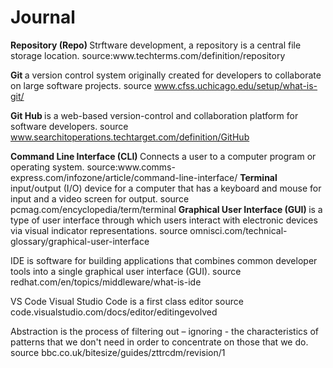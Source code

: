 # Journal
<strong>
Repository (Repo) </strong>Strftware development, a repository is a central file storage location. source:www.techterms.com/definition/repository
<strong>
  
  
Git </strong> a version control system originally created for developers to collaborate on large software projects. source www.cfss.uchicago.edu/setup/what-is-git/
<strong>
  
  Git Hub </strong>is a web-based version-control and collaboration platform for software developers. source www.searchitoperations.techtarget.com/definition/GitHub

  <strong>
Command Line Interface (CLI) </strong>Connects a user to a computer program or operating system. source:www.comms-express.com/infozone/article/command-line-interface/
<strong>
Terminal </strong> input/output (I/O) device for a computer that has a keyboard and mouse for input and a video screen for output. source pcmag.com/encyclopedia/term/terminal
<strong>
Graphical User Interface (GUI) </strong> is a type of user interface through which users interact with electronic devices via visual indicator representations. source omnisci.com/technical-glossary/graphical-user-interface

IDE is software for building applications that combines common developer tools into a single graphical user interface (GUI). source redhat.com/en/topics/middleware/what-is-ide

VS Code Visual Studio Code is a first class editor source code.visualstudio.com/docs/editor/editingevolved

Abstraction is the process of filtering out – ignoring - the characteristics of patterns that we don't need in order to concentrate on those that we do. source bbc.co.uk/bitesize/guides/zttrcdm/revision/1
